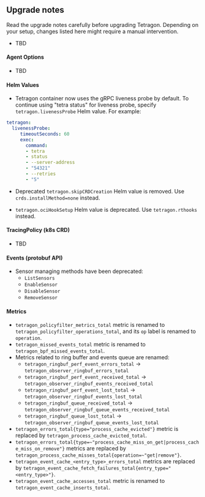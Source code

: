 ## Upgrade notes

Read the upgrade notes carefully before upgrading Tetragon.
Depending on your setup, changes listed here might require a manual intervention.

* TBD

#### Agent Options

* TBD

#### Helm Values

* Tetragon container now uses the gRPC liveness probe by default. To continue using "tetra status" for liveness probe,
specify `tetragon.livenessProbe` Helm value. For example:
```yaml
tetragon:
  livenessProbe:
     timeoutSeconds: 60
     exec:
       command:
       - tetra
       - status
       - --server-address
       - "54321"
       - --retries
       - "5"
```
* Deprecated `tetragon.skipCRDCreation` Helm value is removed. Use `crds.installMethod=none` instead.

* `tetragon.ociHookSetup` Helm value is deprecated. Use `tetragon.rthooks` instead.

#### TracingPolicy (k8s CRD)

* TBD

#### Events (protobuf API)

* Sensor managing methods have been deprecated:
  * `ListSensors`
  * `EnableSensor`
  * `DisableSensor`
  * `RemoveSensor`

#### Metrics

* `tetragon_policyfilter_metrics_total` metric is renamed to `tetragon_policyfilter_operations_total`, and its `op`
  label is renamed to `operation`.
* `tetragon_missed_events_total` metric is renamed to `tetragon_bpf_missed_events_total`.
* Metrics related to ring buffer and events queue are renamed:
  * `tetragon_ringbuf_perf_event_errors_total` -> `tetragon_observer_ringbuf_errors_total`
  * `tetragon_ringbuf_perf_event_received_total` -> `tetragon_observer_ringbuf_events_received_total`
  * `tetragon_ringbuf_perf_event_lost_total` -> `tetragon_observer_ringbuf_events_lost_total`
  * `tetragon_ringbuf_queue_received_total` -> `tetragon_observer_ringbuf_queue_events_received_total`
  * `tetragon_ringbuf_queue_lost_total` -> `tetragon_observer_ringbuf_queue_events_lost_total`
* `tetragon_errors_total{type="process_cache_evicted"}` metric is replaced by `tetragon_process_cache_evicted_total`.
* `tetragon_errors_total{type=~"process_cache_miss_on_get|process_cache_miss_on_remove"}` metrics are replaced by
  `tetragon_process_cache_misses_total{operation=~"get|remove"}`.
* `tetragon_event_cache_<entry_type>_errors_total` metrics are replaced by
  `tetragon_event_cache_fetch_failures_total{entry_type="<entry_type>"}`.
* `tetragon_event_cache_accesses_total` metric is renamed to `tetragon_event_cache_inserts_total`.
